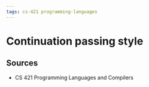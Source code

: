 ```yaml
---
tags: cs-421 programming-languages
---
```


# Continuation passing style

## Sources

- CS 421 Programming Languages and Compilers
